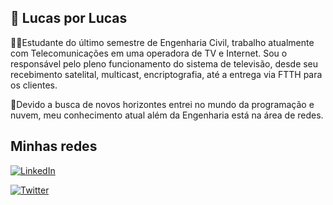 ## 🚀 Lucas por Lucas

👷🏾Estudante do último semestre de Engenharia Civil, trabalho atualmente com Telecomunicações em uma operadora de TV e Internet. Sou o responsável pelo pleno funcionamento do sistema de televisão, desde seu recebimento satelital, multicast, encriptografia, até a entrega via FTTH para os clientes.

🔮Devido a busca de novos horizontes entrei no mundo da programação e nuvem, meu conhecimento atual além da Engenharia está na área de redes.


## Minhas redes

[![LinkedIn](https://img.shields.io/badge/LinkedIn-ff4?style=for-the-badge&logo=linkedin&logoColor=0E76A8)](https://www.linkedin.com/in/lucastezotto/) 

[![Twitter](https://img.shields.io/badge/Twitter-ff4?style=for-the-badge&logo=twitter)](https://twitter.com/lucastezotto)